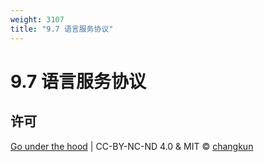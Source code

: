 ```yaml
---
weight: 3107
title: "9.7 语言服务协议"
---
```


# 9.7 语言服务协议

## 许可

[Go under the hood](https://github.com/golang-design/under-the-hood) | CC-BY-NC-ND 4.0 & MIT &copy; [changkun](https://changkun.de)